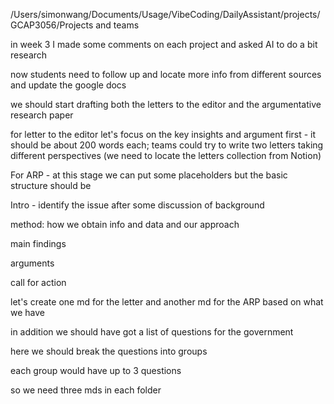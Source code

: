 /Users/simonwang/Documents/Usage/VibeCoding/DailyAssistant/projects/GCAP3056/Projects and teams


in week 3 I made some comments on each project and asked AI to do a bit research 

now students need to follow up and locate more info from different sources and update the google docs 

we should start drafting both the letters to the editor and the argumentative research paper 

for letter to the editor let's focus on the key insights and argument first - it should be about 200 words each; teams could try to write two letters taking different perspectives (we need to locate the letters collection from Notion)

For ARP - at this stage we can put some placeholders but the basic structure should be 

Intro - identify the issue after some discussion of background 

method: how we obtain info and data and our approach 

main findings 

arguments 

call for action 

let's create one md for the letter and another md for the ARP based on what we have 

in addition we should have got a list of questions for  the government 

here we should break the questions into groups 

each group would have up to 3 questions 

so we need three mds in each folder
